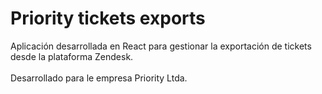 # Priority tickets exports
Aplicación desarrollada en React para gestionar la exportación de tickets desde la plataforma Zendesk.
</br>
</br>
Desarrollado para le empresa Priority Ltda.
